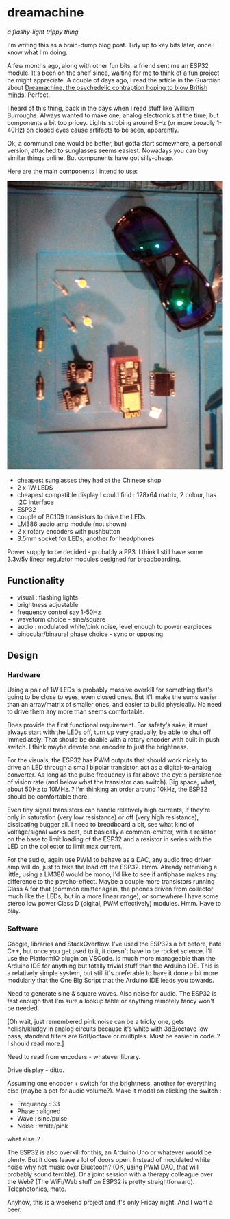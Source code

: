 # dreamachine

_a flashy-light trippy thing_

I'm writing this as a brain-dump blog post. Tidy up to key bits later, once I know what I'm doing.

A few months ago, along with other fun bits, a friend sent me an ESP32 module. It's been on the shelf since, waiting for me to think of a fun project he might appreciate.
A couple of days ago, I read the article in the Guardian about [Dreamachine, the psychedelic contraption hoping to blow British minds](https://www.theguardian.com/artanddesign/2022/feb/16/dreamachine-unboxed-brion-gysin-jon-hopkins-assemble). Perfect.

I heard of this thing, back in the days when I read stuff like William Burroughs. Always wanted to make one, analog electronics at the time, but components a bit too pricey.
Lights strobing around 8Hz (or more broadly 1-40Hz) on closed eyes cause artifacts to be seen, apparently.

Ok, a communal one would be better, but gotta start somewhere, a personal version, attached to sunglasses seems easiest.
Nowadays you can buy similar things online. But components have got silly-cheap.

Here are the main components I intend to use:

![components](https://github.com/danja/dreamachine/blob/main/images/1ce49ce1-ea14-4420-8ebe-79d620e7642a.jpeg)

- cheapest sunglasses they had at the Chinese shop
- 2 x 1W LEDS
- cheapest compatible display I could find : 128x64 matrix, 2 colour, has I2C interface
- ESP32
- couple of BC109 transistors to drive the LEDs
- LM386 audio amp module (not shown)
- 2 x rotary encoders with pushbutton
- 3.5mm socket for LEDs, another for headphones

Power supply to be decided - probably a PP3. I think I still have some 3.3v/5v linear regulator modules designed for breadboarding.

## Functionality

- visual : flashing lights
- brightness adjustable
- frequency control say 1-50Hz
- waveform choice - sine/square
- audio : modulated white/pink noise, level enough to power earpieces
- binocular/binaural phase choice - sync or opposing

## Design

### Hardware

Using a pair of 1W LEDs is probably massive overkill for something that's going to be close to eyes, even closed ones. But it'll make the sums easier than an array/matrix of smaller ones, and easier to build physically. No need to drive them any more than seems comfortable.

Does provide the first functional requirement. For safety's sake, it must always start with the LEDs off, turn up very gradually, be able to shut off immediately. That should be doable with a rotary encoder with built in push switch. I think maybe devote one encoder to just the brightness.

For the visuals, the ESP32 has PWM outputs that should work nicely to drive an LED through a small bipolar transistor, act as a digital-to-analog converter. As long as the pulse frequency is far above the eye's persistence of vision rate (and below what the transistor can switch). Big space, what, about 50Hz to 10MHz..? I'm thinking an order around 10kHz, the ESP32 should be comfortable there.

Even tiny signal transistors can handle relatively high currents, if they're only in saturation (very low resistance) or off (very high resistance), dissipating bugger all.
I need to breadboard a bit, see what kind of voltage/signal works best, but basically a common-emitter, with a resistor on the base to limit loading of the ESP32 and a resistor in series with the LED on the collector to limit max current.

For the audio, again use PWM to behave as a DAC, any audio freq driver amp will do, just to take the load off the ESP32. Hmm. Already rethinking a little, using a LM386 would be mono, I'd like to see if antiphase makes any difference to the psycho-effect. Maybe a couple more transistors running Class A for that (common emitter again, the phones driven from collector much like the LEDs, but in a more linear range), or somewhere I have some stereo low power Class D (digital, PWM effectively) modules. Hmm. Have to play.

### Software

Google, libraries and StackOverflow. I've used the ESP32s a bit before, hate C++, but once you get used to it, it doesn't have to be rocket science.
I'll use the PlatformIO plugin on VSCode. Is much more manageable than the Arduino IDE for anything but totally trivial stuff than the Arduino IDE. This is a relatively simple system, but still it's preferable to have it done a bit more modularly that the One Big Script that the Arduino IDE leads you towards.

Need to generate sine & square waves. Also noise for audio. The ESP32 is fast enough that I'm sure a lookup table or anything remotely fancy won't be needed.

[Oh wait, just remembered pink noise can be a tricky one, gets hellish/kludgy in analog circuits because it's white with 3dB/octave low pass, standard filters are 6dB/octave or multiples. Must be easier in code..? I should read more.]

Need to read from encoders - whatever library.

Drive display - ditto.

Assuming one encoder + switch for the brightness, another for everything else (maybe a pot for audio volume?). Make it modal on clicking the switch :

- Frequency : 33
- Phase : aligned
- Wave : sine/pulse
- Noise : white/pink

what else..?

The ESP32 is also overkill for this, an Arduino Uno or whatever would be plenty. But it does leave a lot of doors open. Instead of modulated white noise why not music over Bluetooth? (OK, using PWM DAC, that will probably sound terrible). Or a joint session with a therapy colleague over the Web? (The WiFi/Web stuff on ESP32 is pretty straightforward). Telephotonics, mate.

Anyhow, this is a weekend project and it's only Friday night. And I want a beer.
